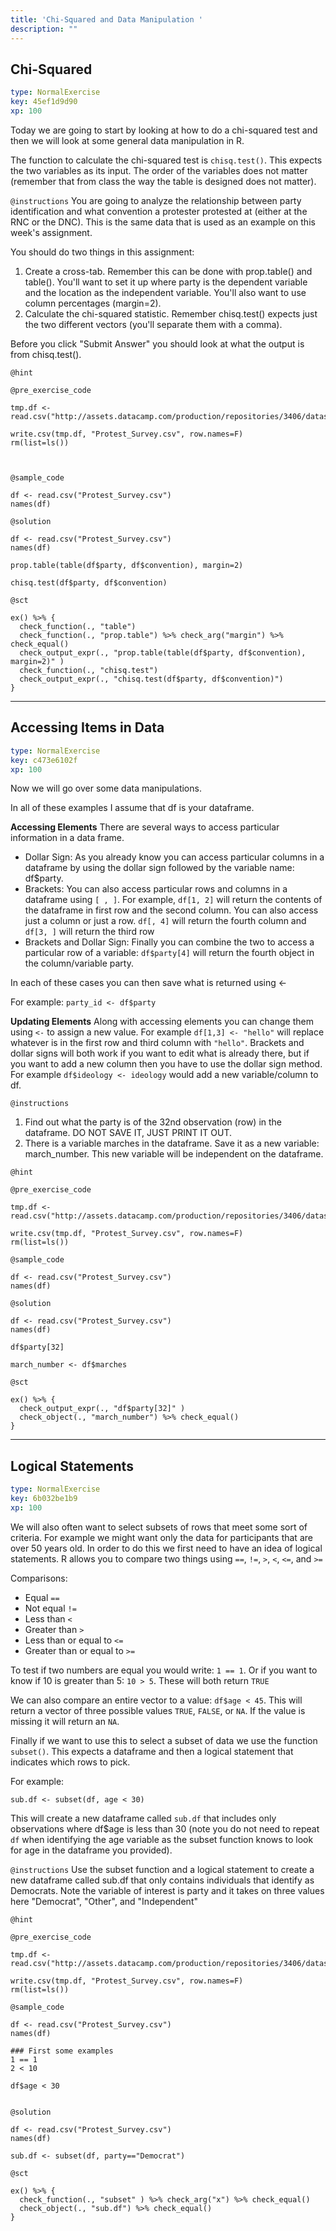 ```yaml
---
title: 'Chi-Squared and Data Manipulation '
description: ""
---
```


## Chi-Squared

```yaml
type: NormalExercise
key: 45ef1d9d90
xp: 100
```

Today we are going to start by looking at how to do a chi-squared test and then we will look at some general data manipulation in R. 

The function to calculate the chi-squared test is `chisq.test()`. This expects the two variables as its input. The order of the variables does not matter (remember that from class the way the table is designed does not matter).

`@instructions`
You are going to analyze the relationship between party identification and what convention a protester protested at (either at the RNC or the DNC). This is the same data that is used as an example on this week's assignment. 

You should do two things in this assignment:

1. Create a cross-tab. Remember this can be done with prop.table() and table(). You'll want to set it up where party is the dependent variable and the location as the independent variable. You'll also want to use column percentages (margin=2). 
2. Calculate the chi-squared statistic. Remember chisq.test() expects just the two different vectors (you'll separate them with a comma).

Before you click "Submit Answer" you should look at what the output is from chisq.test().

`@hint`


`@pre_exercise_code`
```{r}
tmp.df <- read.csv("http://assets.datacamp.com/production/repositories/3406/datasets/41ae7a219de8ed396ebf3d49e6561a03fe27541a/protest_survey.csv")

write.csv(tmp.df, "Protest_Survey.csv", row.names=F)
rm(list=ls())



```

`@sample_code`
```{r}
df <- read.csv("Protest_Survey.csv")
names(df) 
```

`@solution`
```{r}
df <- read.csv("Protest_Survey.csv")
names(df) 

prop.table(table(df$party, df$convention), margin=2)

chisq.test(df$party, df$convention)

```

`@sct`
```{r}
ex() %>% {
  check_function(., "table")
  check_function(., "prop.table") %>% check_arg("margin") %>% check_equal()
  check_output_expr(., "prop.table(table(df$party, df$convention), margin=2)" )
  check_function(., "chisq.test")
  check_output_expr(., "chisq.test(df$party, df$convention)")
}
```

---

## Accessing Items in Data

```yaml
type: NormalExercise
key: c473e6102f
xp: 100
```

Now we will go over some data manipulations. 

In all of these examples I assume that df is your dataframe. 

**Accessing Elements**
There are several ways to access particular information in a data frame. 

- Dollar Sign: As you already know you can access particular columns in a dataframe by using the dollar sign followed by the variable name: df$party. 
- Brackets: You can also access particular rows and columns in a dataframe using `[ , ]`. For example, `df[1, 2]` will return the contents of the dataframe in first row and the second column. You can also access just a column or just a row. `df[, 4]` will return the fourth column and `df[3, ]` will return the third row 
- Brackets and Dollar Sign: Finally you can combine the two to access a particular row of a variable: `df$party[4]` will return the fourth object in the column/variable party. 

In each of these cases you can then save what is returned using <- 

For example: `party_id <- df$party`

**Updating Elements**
Along with accessing elements you can change them using `<-` to assign a new value. For example `df[1,3] <- "hello"` will replace whatever is in the first row and third column with `"hello"`. Brackets and dollar signs will both work if you want to edit what is already there, but if you want to add a new column then you have to use the dollar sign method. For example `df$ideology <- ideology` would add a new variable/column to df.

`@instructions`
1. Find out what the party is of the 32nd observation (row) in the dataframe. DO NOT SAVE IT, JUST PRINT IT OUT. 
2. There is a variable marches in the dataframe. Save it as a new variable: march_number. This new variable will be independent on the dataframe.

`@hint`


`@pre_exercise_code`
```{r}
tmp.df <- read.csv("http://assets.datacamp.com/production/repositories/3406/datasets/41ae7a219de8ed396ebf3d49e6561a03fe27541a/protest_survey.csv")

write.csv(tmp.df, "Protest_Survey.csv", row.names=F)
rm(list=ls())

```

`@sample_code`
```{r}
df <- read.csv("Protest_Survey.csv")
names(df) 
```

`@solution`
```{r}
df <- read.csv("Protest_Survey.csv")
names(df) 

df$party[32]

march_number <- df$marches
```

`@sct`
```{r}
ex() %>% {
  check_output_expr(., "df$party[32]" )
  check_object(., "march_number") %>% check_equal()
}
```

---

## Logical Statements

```yaml
type: NormalExercise
key: 6b032be1b9
xp: 100
```

We will also often want to select subsets of rows that meet some sort of criteria. For example we might want only the data for participants that are over 50 years old. In order to do this we first need to have an idea of logical statements. R allows you to compare two things using `==`, `!=`, `>`, `<`, `<=`, and `>=`

Comparisons:
- Equal `==`
- Not equal `!=` 
- Less than `<` 
- Greater than `>`
- Less than or equal to `<=`
- Greater than or equal to `>=`  

To test if two numbers are equal you would write: `1 == 1`. Or if you want to know if 10 is greater than 5: `10 > 5`. These will both return `TRUE`

We can also compare an entire vector to a value: `df$age < 45`. This will return a vector of three possible values `TRUE`, `FALSE`, or `NA`. If the value is missing it will return an `NA`. 

Finally if we want to use this to select a subset of data we use the function `subset()`. This expects a dataframe and then a logical statement that indicates which rows to pick. 

For example:
```
sub.df <- subset(df, age < 30) 
```

This will create a new dataframe called `sub.df` that includes only observations where df$age is less than 30 (note you do not need to repeat `df` when identifying the age variable as the subset function knows to look for age in the dataframe you provided).

`@instructions`
Use the subset function and a logical statement to create a new dataframe called sub.df that only contains individuals that identify as Democrats. Note the variable of interest is party and it takes on three values here "Democrat", "Other", and "Independent"

`@hint`


`@pre_exercise_code`
```{r}
tmp.df <- read.csv("http://assets.datacamp.com/production/repositories/3406/datasets/41ae7a219de8ed396ebf3d49e6561a03fe27541a/protest_survey.csv")

write.csv(tmp.df, "Protest_Survey.csv", row.names=F)
rm(list=ls())

```

`@sample_code`
```{r}
df <- read.csv("Protest_Survey.csv")
names(df) 

### First some examples
1 == 1
2 < 10

df$age < 30


```

`@solution`
```{r}
df <- read.csv("Protest_Survey.csv")
names(df) 

sub.df <- subset(df, party=="Democrat")
```

`@sct`
```{r}
ex() %>% {
  check_function(., "subset" ) %>% check_arg("x") %>% check_equal()
  check_object(., "sub.df") %>% check_equal()
}
```
